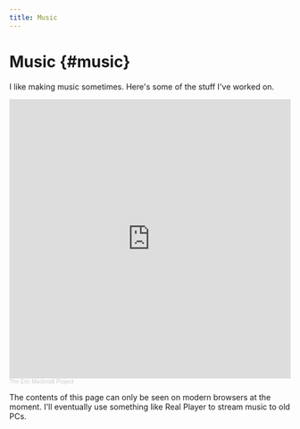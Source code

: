 ```yaml
---
title: Music
---
```


# Music {#music}

I like making music sometimes. Here's some of the stuff I've worked on.

<!-- [ShowFor "modern"] -->
<iframe width="100%" height="500" scrolling="no" frameborder="no" allow="autoplay" src="https://w.soundcloud.com/player/?url=https%3A//api.soundcloud.com/users/55172079&color=%23ff5500&auto_play=false&hide_related=false&show_comments=true&show_user=true&show_reposts=false&show_teaser=true"></iframe>
<div style="font-size: 10px; color: #cccccc;line-break: anywhere;word-break: normal;overflow: hidden;white-space: nowrap;text-overflow: ellipsis; font-family: Interstate,Lucida Grande,Lucida Sans Unicode,Lucida Sans,Garuda,Verdana,Tahoma,sans-serif;font-weight: 100;"><a href="https://soundcloud.com/eric-mackrodt" title="The Eric Mackrodt Project" target="_blank" style="color: #cccccc; text-decoration: none;">The Eric Mackrodt Project</a></div>
<!-- [EndShowFor] -->

<!-- [ShowFor "retro"] -->
The contents of this page can only be seen on modern browsers at the moment. I'll eventually use something like Real Player to stream music to old PCs.
<!-- [EndShowFor] -->
